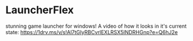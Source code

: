 # LauncherFlex
stunning game launcher for windows!
A video of how it looks in it's current state: https://1drv.ms/v/s!Al7tGIyRBCvrlEXLRSX5lNDRHGnp?e=Q6hJ2e
